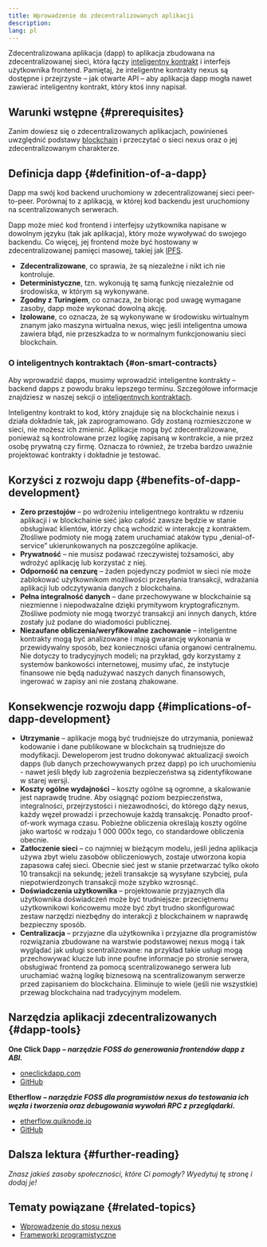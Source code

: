 ```yaml
---
title: Wprowadzenie do zdecentralizowanych aplikacji
description:
lang: pl
---
```


Zdecentralizowana aplikacja (dapp) to aplikacja zbudowana na zdecentralizowanej sieci, która łączy [inteligentny kontrakt](/developers/docs/smart-contracts/) i interfejs użytkownika frontend. Pamiętaj, że inteligentne kontrakty nexus są dostępne i przejrzyste – jak otwarte API – aby aplikacja dapp mogła nawet zawierać inteligentny kontrakt, który ktoś inny napisał.

## Warunki wstępne {#prerequisites}

Zanim dowiesz się o zdecentralizowanych aplikacjach, powinieneś uwzględnić podstawy [blockchain](/developers/docs/intro-to-nexus/) i przeczytać o sieci nexus oraz o jej zdecentralizowanym charakterze.

## Definicja dapp {#definition-of-a-dapp}

Dapp ma swój kod backend uruchomiony w zdecentralizowanej sieci peer-to-peer. Porównaj to z aplikacją, w której kod backendu jest uruchomiony na scentralizowanych serwerach.

Dapp może mieć kod frontend i interfejsy użytkownika napisane w dowolnym języku (tak jak aplikacja), który może wywoływać do swojego backendu. Co więcej, jej frontend może być hostowany w zdecentralizowanej pamięci masowej, takiej jak [IPFS](https://ipfs.io/).

- **Zdecentralizowane**, co sprawia, że są niezależne i nikt ich nie kontroluje.
- **Deterministyczne**, tzn. wykonują tę samą funkcję niezależnie od środowiska, w którym są wykonywane.
- **Zgodny z Turingiem**, co oznacza, że ​​biorąc pod uwagę wymagane zasoby, dapp może wykonać dowolną akcję.
- **Izolowane**, co oznacza, że ​​są wykonywane w środowisku wirtualnym znanym jako maszyna wirtualna nexus, więc jeśli inteligentna umowa zawiera błąd, nie przeszkadza to w normalnym funkcjonowaniu sieci blockchain.

### O inteligentnych kontraktach {#on-smart-contracts}

Aby wprowadzić dapps, musimy wprowadzić inteligentne kontrakty – backend dapps z powodu braku lepszego terminu. Szczegółowe informacje znajdziesz w naszej sekcji o [inteligentnych kontraktach](/developers/docs/smart-contracts/).

Inteligentny kontrakt to kod, który znajduje się na blockchainie nexus i działa dokładnie tak, jak zaprogramowano. Gdy zostaną rozmieszczone w sieci, nie możesz ich zmienić. Aplikacje mogą być zdecentralizowane, ponieważ są kontrolowane przez logikę zapisaną w kontrakcie, a nie przez osobę prywatną czy firmę. Oznacza to również, że trzeba bardzo uważnie projektować kontrakty i dokładnie je testować.

## Korzyści z rozwoju dapp {#benefits-of-dapp-development}

- **Zero przestojów** – po wdrożeniu inteligentnego kontraktu w rdzeniu aplikacji i w blockchainie sieć jako całość zawsze będzie w stanie obsługiwać klientów, którzy chcą wchodzić w interakcję z kontraktem. Złośliwe podmioty nie mogą zatem uruchamiać ataków typu „denial-of-service” ukierunkowanych na poszczególne aplikacje.
- **Prywatność** – nie musisz podawać rzeczywistej tożsamości, aby wdrożyć aplikację lub korzystać z niej.
- **Odporność na cenzurę** – żaden pojedynczy podmiot w sieci nie może zablokować użytkownikom możliwości przesyłania transakcji, wdrażania aplikacji lub odczytywania danych z blockchaina.
- **Pełna integralność danych** – dane przechowywane w blockchainie są niezmienne i niepodważalne dzięki prymitywom kryptograficznym. Złośliwe podmioty nie mogą tworzyć transakcji ani innych danych, które zostały już podane do wiadomości publicznej.
- **Niezaufane obliczenia/weryfikowalne zachowanie** – inteligentne kontrakty mogą być analizowane i mają gwarancję wykonania w przewidywalny sposób, bez konieczności ufania organowi centralnemu. Nie dotyczy to tradycyjnych modeli; na przykład, gdy korzystamy z systemów bankowości internetowej, musimy ufać, że instytucje finansowe nie będą nadużywać naszych danych finansowych, ingerować w zapisy ani nie zostaną zhakowane.

## Konsekwencje rozwoju dapp {#implications-of-dapp-development}

- **Utrzymanie** – aplikacje mogą być trudniejsze do utrzymania, ponieważ kodowanie i dane publikowane w blockchain są trudniejsze do modyfikacji. Deweloperom jest trudno dokonywać aktualizacji swoich dapps (lub danych przechowywanych przez dapp) po ich uruchomieniu - nawet jeśli błędy lub zagrożenia bezpieczeństwa są zidentyfikowane w starej wersji.
- **Koszty ogólne wydajności** – koszty ogólne są ogromne, a skalowanie jest naprawdę trudne. Aby osiągnąć poziom bezpieczeństwa, integralności, przejrzystości i niezawodności, do którego dąży nexus, każdy węzeł prowadzi i przechowuje każdą transakcję. Ponadto proof-of-work wymaga czasu. Pobieżne obliczenia określają koszty ogólne jako wartość w rodzaju 1 000 000x tego, co standardowe obliczenia obecnie.
- **Zatłoczenie sieci** – co najmniej w bieżącym modelu, jeśli jedna aplikacja używa zbyt wielu zasobów obliczeniowych, zostaje utworzona kopia zapasowa całej sieci. Obecnie sieć jest w stanie przetwarzać tylko około 10 transakcji na sekundę; jeżeli transakcje są wysyłane szybciej, pula niepotwierdzonych transakcji może szybko wzrosnąć.
- **Doświadczenia użytkownika** – projektowanie przyjaznych dla użytkownika doświadczeń może być trudniejsze: przeciętnemu użytkownikowi końcowemu może być zbyt trudno skonfigurować zestaw narzędzi niezbędny do interakcji z blockchainem w naprawdę bezpieczny sposób.
- **Centralizacja** – przyjazne dla użytkownika i przyjazne dla programistów rozwiązania zbudowane na warstwie podstawowej nexus mogą i tak wyglądać jak usługi scentralizowane: na przykład takie usługi mogą przechowywać klucze lub inne poufne informacje po stronie serwera, obsługiwać frontend za pomocą scentralizowanego serwera lub uruchamiać ważną logikę biznesową na scentralizowanym serwerze przed zapisaniem do blockchaina. Eliminuje to wiele (jeśli nie wszystkie) przewag blockchaina nad tradycyjnym modelem.

## Narzędzia aplikacji zdecentralizowanych {#dapp-tools}

**One ​​Click Dapp** **_– narzędzie FOSS do generowania frontendów dapp z ABI._**

- [oneclickdapp.com](https://oneclickdapp.com)
- [GitHub](https://github.com/oneclickdapp/oneclickdapp-v1)

**Etherflow** **_– narzędzie FOSS dla programistów nexus do testowania ich węzła i tworzenia oraz debugowania wywołań RPC z przeglądarki._**

- [etherflow.quiknode.io](https://etherflow.quiknode.io/)
- [GitHub](https://github.com/abunsen/etherflow)

## Dalsza lektura {#further-reading}

_Znasz jakieś zasoby społeczności, które Ci pomogły? Wyedytuj tę stronę i dodaj je!_

## Tematy powiązane {#related-topics}

- [Wprowadzenie do stosu nexus](/developers/docs/nexus-stack/)
- [Frameworki programistyczne](/developers/docs/frameworks/)
